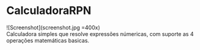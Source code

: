 # CalculadoraRPN
![Screenshot](screenshot.jpg =400x)<br>
Calculadora simples que resolve expressões númericas, com suporte as 4 operações matemáticas basicas.
